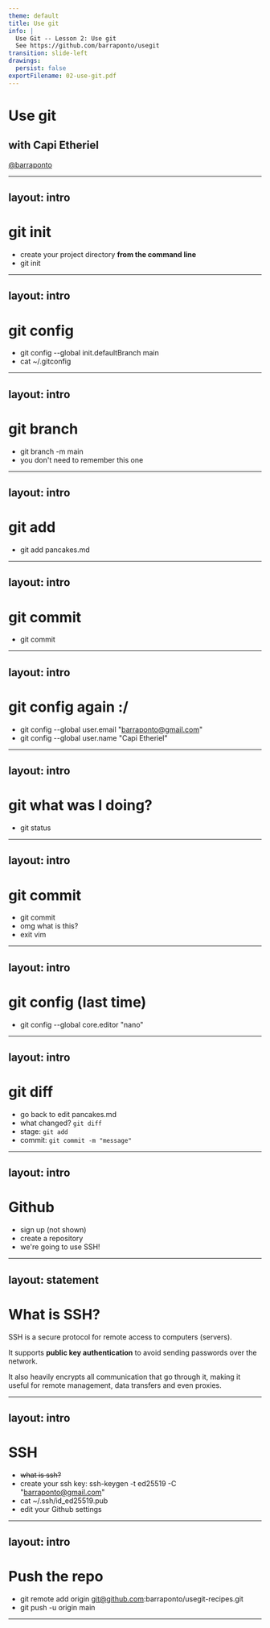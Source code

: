 ```yaml
---
theme: default
title: Use git
info: |
  Use Git -- Lesson 2: Use git
  See https://github.com/barraponto/usegit
transition: slide-left
drawings:
  persist: false
exportFilename: 02-use-git.pdf
---
```


# Use git

## with Capi Etheriel

[@barraponto](https://github.com/barraponto)

---
layout: intro
---

# git init

- create your project directory **from the command line**
- git init

---
layout: intro
---

# git config

- git config --global init.defaultBranch main
- cat ~/.gitconfig

---
layout: intro
---

# git branch

- git branch -m main
- you don't need to remember this one

---
layout: intro
---

# git add

- git add pancakes.md

---
layout: intro
---

# git commit

- git commit

---
layout: intro
---

# git config again :/

- git config --global user.email "barraponto@gmail.com"
- git config --global user.name "Capi Etheriel"

---
layout: intro
---

# git what was I doing?

- git status

---
layout: intro
---

# git commit

<v-clicks>

- git commit
- omg what is this?
- exit vim

</v-clicks>

---
layout: intro
---

# git config (last time)

- git config --global core.editor "nano" 

---
layout: intro
---

# git diff

<v-clicks>

- go back to edit pancakes.md
- what changed? `git diff`
- stage: `git add`
- commit: `git commit -m "message"`

</v-clicks>

---
layout: intro
---

# Github

- sign up (not shown)
- create a repository
- we're going to use SSH!

---
layout: statement
---

# What is SSH?

<div class="max-w-prose mx-auto">
<v-clicks>

SSH is a secure protocol for remote access to computers (servers). 

It supports **public key authentication** to avoid sending passwords over the network.

It also heavily encrypts all communication that go through it, making it useful for remote management, data transfers and even proxies.

</v-clicks>
</div>

---
layout: intro
---

# SSH

- ~~what is ssh?~~
- create your ssh key:
  ssh-keygen -t ed25519 -C "barraponto@gmail.com"
- cat ~/.ssh/id_ed25519.pub
- edit your Github settings

<!-- https://docs.github.com/en/authentication/connecting-to-github-with-ssh/adding-a-new-ssh-key-to-your-github-account -->

---
layout: intro
---

# Push the repo

- git remote add origin git@github.com:barraponto/usegit-recipes.git
- git push -u origin main
---